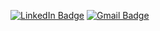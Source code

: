 [![LinkedIn Badge](https://img.shields.io/badge/-Mateus%20Macedo-1D86BD?style=flat-square&logo=LinkedIn&logoColor=white&link=https://www.linkedin.com/in/mateusesm/)](https://www.linkedin.com/in/mateusesm/) 
[![Gmail Badge](https://img.shields.io/badge/-Mateus%20Macedo-E94235?style=flat-square&logo=Gmail&logoColor=white&link=https://https://mail.google.com/mail/u/0/#inbox?compose=DmwnWrRlQhkXvXgtpZrNCsHkQXSlJtgXtlnqdxNxdbBSXbXlfXRXTCMpBJTxstjzjBkRXcbvhGwB)](https://mail.google.com/mail/u/0/#inbox?compose=DmwnWrRlQhkXvXgtpZrNCsHkQXSlJtgXtlnqdxNxdbBSXbXlfXRXTCMpBJTxstjzjBkRXcbvhGwB) 




